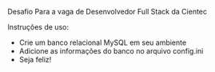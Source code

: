 Desafio Para a vaga de Desenvolvedor Full Stack da Cientec

Instruções de uso:
- Crie um banco relacional MySQL em seu ambiente
- Adicione as informações do banco no arquivo config.ini
- Seja feliz!